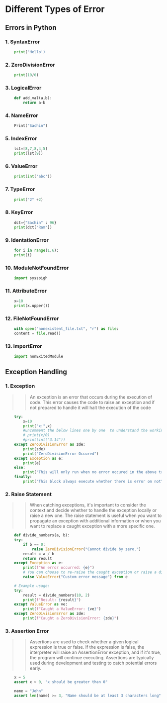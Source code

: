 # Different Types of Error

## Errors in Python

### 1. SyntaxError

```python
    print("Hello')
```

### 2. ZeroDivisionError

```python
    print(10/0)
```

### 3. LogicalError

```python
    def add_val(a,b):
        return a-b
```

### 4. NameError

```python
    Print("Sachin")
```

### 5. IndexError

```python
    lst=[8,7,8,4,5]
    print(lst[9])
```

### 6. ValueError

```python
    print(int('abc'))
```

### 7. TypeError

```python
    print("2" +2)
```

### 8. KeyError

```python
    dct={"Sachin" : 96}
    print(dct["Ram"])
```

### 9. IdentationError

```python
    for i in range(1,6):
    print(i)    
```

### 10. ModuleNotFoundError

```python
    import syssoigh
```

### 11. AttributeError

```python
    x=10
    print(x.upper())
```

### 12. FileNotFoundError

```python
    with open("nonexistent_file.txt", "r") as file:
    content = file.read()

```

### 13. importError

```python
    import nonExitedModule
```

## Exception Handling

### 1. Exception

>> An exception is an error that occurs during the execution of code.
This error causes the code to raise an exception and if not prepared to handle it will halt the execution of the code

```python
    try:
        x=10
        print("x:",x)
        #uncomment the below lines one by one  to understand the working
        # print(x/0) 
        #print(int("3.14"))  
    except ZeroDivisionError as zde:
        print(zde)
        print("ZeroDivisionError Occured")
    except Exception as e:
        print(e)
    else:
        print("This will only run when no error occured in the above try block")
    finally:
        print("This block always execute whether there is error on not")             
```

### 2. Raise Statement

>>When catching exceptions, it's important to consider the context and decide whether to handle the exception locally or raise a new one. The raise statement is useful when you want to propagate an exception with additional information or when you want to replace a caught exception with a more specific one.

```python
    def divide_numbers(a, b):
    try:
        if b == 0:
            raise ZeroDivisionError("Cannot divide by zero.")
        result = a / b
        return result
    except Exception as e:
        print(f"An error occurred: {e}")
        # You can choose to re-raise the caught exception or raise a different one.
        raise ValueError("Custom error message") from e

    # Example usage:
    try:
        result = divide_numbers(10, 2)
        print(f"Result: {result}")
    except ValueError as ve:
        print(f"Caught a ValueError: {ve}")
    except ZeroDivisionError as zde:
        print(f"Caught a ZeroDivisionError: {zde}")

```

### 3. Assertion Error

>>Assertions are used to check whether a given logical expression is true or false. If the expression is false, the interpreter will raise an AssertionError exception, and if it's true, the program will continue executing. Assertions are typically used during development and testing to catch potential errors early.

```python
    x = 5
    assert x > 0, "x should be greater than 0"

    name = "John"
    assert len(name) >= 3, "Name should be at least 3 characters long"
```
